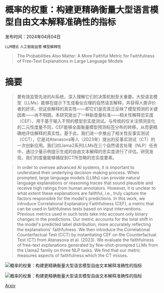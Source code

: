 # 概率的权重：构建更精确衡量大型语言模型自由文本解释准确性的指标

发布时间：2024年04月04日

`LLM理论` `人工智能监管` `模型解释性`

> The Probabilities Also Matter: A More Faithful Metric for Faithfulness of Free-Text Explanations in Large Language Models

# 摘要

> 要有效监管先进的AI系统，深入理解它们的决策机制至关重要。大型语言模型（LLMs）能够在提示下生成看似合理的自然语言解释，并获得人类评价者的好评。但这些解释的真实性——即它们是否真正反映了模型预测的关键因素——尚不明朗。本研究提出了一种新度量标准——相关性解释忠实度（CEF），用于基于输入干预的模型忠实度测试。与传统的仅关注预测变化的二元性度量不同，CEF能够全面衡量模型预测标签分布的转移，从而更精确地评估解释的真实性。基于此，我们进一步推出了相关性反事实测试（CCT），它是对Atanasova等人（2023年）提出的反事实测试（CT）的一次创新应用。我们对Llama2系列LLMs在三个自然语言处理（NLP）任务中，通过少量示例提示生成的自由文本解释的忠实度进行了评估。研究发现，我们的度量能够捕捉到CT所忽略的忠实度要素。

> In order to oversee advanced AI systems, it is important to understand their underlying decision-making process. When prompted, large language models (LLMs) can provide natural language explanations or reasoning traces that sound plausible and receive high ratings from human annotators. However, it is unclear to what extent these explanations are faithful, i.e., truly capture the factors responsible for the model's predictions. In this work, we introduce Correlational Explanatory Faithfulness (CEF), a metric that can be used in faithfulness tests based on input interventions. Previous metrics used in such tests take into account only binary changes in the predictions. Our metric accounts for the total shift in the model's predicted label distribution, more accurately reflecting the explanations' faithfulness. We then introduce the Correlational Counterfactual Test (CCT) by instantiating CEF on the Counterfactual Test (CT) from Atanasova et al. (2023). We evaluate the faithfulness of free-text explanations generated by few-shot-prompted LLMs from the Llama2 family on three NLP tasks. We find that our metric measures aspects of faithfulness which the CT misses.

![概率的权重：构建更精确衡量大型语言模型自由文本解释准确性的指标](../../../paper_images/2404.03189/PE_word_mentions.png)

![概率的权重：构建更精确衡量大型语言模型自由文本解释准确性的指标](../../../paper_images/2404.03189/EP_word_mentions.png)

[Arxiv](https://arxiv.org/abs/2404.03189)